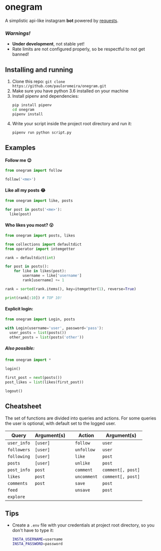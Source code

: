 # onegram

A simplistic api-like instagram **bot** powered by [requests](https://github.com/requests/requests).

### *Warnings!*
* **Under development**, not stable yet!
* Rate limits are not configured properly, so be respectful to not get banned!

## Installing and running
1. Clone this repo: `git clone https://github.com/pauloromeira/onegram.git`
2. Make sure you have python 3.6 installed on your machine
2. Install pipenv and dependencies:
    ```sh
    pip install pipenv
    cd onegram
    pipenv install
    ```
3. Write your script inside the project root directory and run it:
    ```sh
    pipenv run python script.py
    ```

## Examples
#### Follow me :wink:
```py
from onegram import follow

follow('<me>')
```

#### Like all my posts :joy:

```py
from onegram import like, posts

for post in posts('<me>'):
  like(post)
```

#### Who likes you most? :open_mouth:
```py
from onegram import posts, likes

from collections import defaultdict
from operator import intemgetter

rank = defaultdict(int)

for post in posts():
    for like in likes(post):
        username = like['username']
        rank[username] += 1

rank = sorted(rank.items(), key=itemgetter(1), reverse=True)

print(rank[:10]) # TOP 10!
```

#### Explicit login:
```py
from onegram import Login, posts

with Login(username='user', password='pass'):
  user_posts = list(posts())
  other_posts = list(posts('other'))
```

##### Also possible:
```py
from onegram import *

login()

first_post = next(posts())
post_likes = list(likes(first_post))

logout()
```

## Cheatsheet
The set of functions are divided into queries and actions. For some queries
the user is optional, with default set to the logged user.

|Query|Argument(s)||Action|Argument(s)|
|-|-|-|-|-|
|`user_info`|`[user]`||`follow`|`user`|
|`followers`|`[user]`||`unfollow`|`user`|
|`following`|`[user]`||`like`|`post`|
|`posts`|`[user]`||`unlike`|`post`|
|`post_info`|`post`||`comment`|`comment[, post]`|
|`likes`|`post`||`uncomment`|`comment[, post]`|
|`comments`|`post`||`save`|`post`|
|`feed`|||`unsave`|`post`|
|`explore`|||||

## Tips
  * Create a `.env` file with your credentials at project root directory,
  so you don't have to type it:
    ```sh
    INSTA_USERNAME=username
    INSTA_PASSWORD=password
    ```
